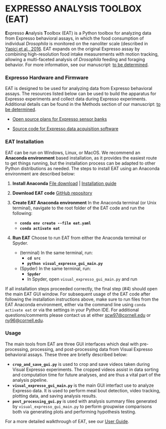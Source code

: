# EXPRESSO ANALYSIS TOOLBOX (EAT) #

**E**xpresso **A**nalysis **T**oolbox (EAT) is a Python toolbox for analyzing data from Expresso behavioral assays, in which the food consumption of individual *Drosophila* is monitored on the nanoliter scale (described in [Yapici et al., 2016](https://doi.org/10.1016/j.cell.2016.02.061). EAT expands on the original Expresso assay by combining high-resolution food intake measurements with motion tracking, allowing a multi-faceted analysis of *Drosophila* feeding and foraging behavior. For more information, see our manuscript: [to be determined](http://yapicilab.com/research-projects.html).

### Expresso Hardware and Firmware ###

EAT is designed to be used for analyzing data from Expresso behavioral assays. The resources listed below can be used to build the apparatus for Expresso experiments and collect data during Expresso experiments. Additional details can be found in the Methods section of our manuscript: [to be determined](http://yapicilab.com/research-projects.html).

* [Open source plans for Expresso sensor banks](http://public.iorodeo.com/docs/expresso/hardware_design_files.html)

* [Source code for Expresso data acquisition software](http://public.iorodeo.com/docs/expresso/device_software.html)

### EAT Installation ###

EAT can be run on Windows, Linux, or MacOS. We recommend an **Anaconda environment** based installation, as it provides the easiest route to get things running, but the installation process can be adapted to other Python distributions as needed. The steps to install EAT using an Anaconda environment are described below:

1. **Install Anaconda** [File download](https://www.anaconda.com/products/individual) | [Installation guide](https://docs.anaconda.com/anaconda/install/) 

2. **Download EAT code** [GitHub repository](https://github.com/scw97/EAT)

3. **Create EAT Anaconda environment** In the Anaconda terminal (or Unix terminal), navigate to the root folder of the EAT code and run the following:
	* **`conda env create --file eat.yaml`**
	* **`conda activate eat`**

4. **Run EAT** Choose to run EAT from either the Anaconda terminal or Spyder.
	* (terminal) In the same terminal, run:
		* **`cd src`**
		* **`python visual_expresso_gui_main.py`**
	* (Spyder) In the same terminal, run:
		* **`Spyder`** 
		* In Spyder, open `visual_expresso_gui_main.py` and run

If all installation steps proceeded correctly, the final step (#4) should open the main EAT GUI window. For subsequent usage of the EAT code after following the installation instructions above, make sure to run files from the EAT Anaconda environment, either via the command line using `conda activate eat` or via the settings in your Python IDE. For additional questions/comments please contact us at either [scw97@cornell.edu](mailto:scw97@cornell.edu) or [ny96@cornell.edu](mailto:ny96@cornell.edu). 

### Usage ###

The main tools from EAT are three GUI interfaces which deal with pre-processing, processing, and post-processing data from Visual Expresso behavioral assays. These three are briefly described below:

* **`crop_and_save_gui.py`** is used to crop and save videos taken during Visual Expresso experiments. The cropped videos assist in data sorting and computation time for future analyses, and are thus a vital part of the analysis pipeline.
* **`visual_expresso_gui_main.py`** is the main GUI interfact use to analyze Expresso data. It is used to perform meal bout detection, video tracking, plotting data, and saving analysis results.
* **`post_processing_gui.py`** is used with analysis summary files generated by `visual_expresso_gui_main.py` to perform groupwise comparisons both via generating plots and performing hypothesis testing.

For a more detailed walkthrough of EAT, see our [User Guide](https://github.com/scw97/EAT/blob/master/demo/USER_GUIDE.md).


